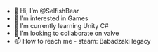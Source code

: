 - 👋 Hi, I’m @SelfishBear
- 👀 I’m interested in Games
- 🌱 I’m currently learning Unity C#
- 💞️ I’m looking to collaborate on valve
- 📫 How to reach me - steam: Babadzaki legacy


